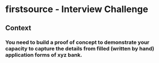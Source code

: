 # firstsource - Interview Challenge

## Context
### You need to build a proof of concept to demonstrate your capacity to capture the details from filled (written by hand) application forms of xyz bank.
